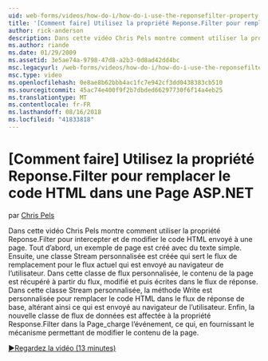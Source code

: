 ```yaml
---
uid: web-forms/videos/how-do-i/how-do-i-use-the-reponsefilter-property-to-replace-html-in-an-aspnet-page
title: '[Comment faire] Utilisez la propriété Reponse.Filter pour remplacer le code HTML dans une Page ASP.NET | Microsoft Docs'
author: rick-anderson
description: Dans cette vidéo Chris Pels montre comment utiliser la propriété Reponse.Filter pour intercepter et de modifier le code HTML envoyé à une page. Tout d’abord, un exemple de page est créée w...
ms.author: riande
ms.date: 01/29/2009
ms.assetid: 3e5ae74a-9798-47d8-a2b3-0d8ad42dd4bc
msc.legacyurl: /web-forms/videos/how-do-i/how-do-i-use-the-reponsefilter-property-to-replace-html-in-an-aspnet-page
msc.type: video
ms.openlocfilehash: 0e8ae8b62bbb4ac1fc7e942cf3dd0438383cb510
ms.sourcegitcommit: 45ac74e400f9f2b7dbded66297730f6f14a4eb25
ms.translationtype: MT
ms.contentlocale: fr-FR
ms.lasthandoff: 08/16/2018
ms.locfileid: "41833818"
---
```

<a name="how-do-i-use-the-reponsefilter-property-to-replace-html-in-an-aspnet-page"></a>[Comment faire] Utilisez la propriété Reponse.Filter pour remplacer le code HTML dans une Page ASP.NET
====================
par [Chris Pels](https://twitter.com/chrispels)

Dans cette vidéo Chris Pels montre comment utiliser la propriété Reponse.Filter pour intercepter et de modifier le code HTML envoyé à une page. Tout d’abord, un exemple de page est créé avec du texte simple. Ensuite, une classe Stream personnalisée est créée qui sert le flux de remplacement pour le flux actuel qui est envoyé au navigateur de l’utilisateur. Dans cette classe de flux personnalisée, le contenu de la page est récupéré à partir du flux, modifié et puis écrites dans le flux de réponse. Dans cette classe Stream personnalisée, la méthode Write est personnalisée pour remplacer le code HTML dans le flux de réponse de base, altérant ainsi ce qui est envoyé au navigateur de l’utilisateur. Enfin, la nouvelle classe de flux de données est affectée à la propriété Response.Filter dans la Page\_charge l’événement, ce qui, en fournissant le mécanisme permettant de modifier le contenu de la page.

[&#9654;Regardez la vidéo (13 minutes)](https://channel9.msdn.com/Blogs/ASP-NET-Site-Videos/how-do-i-use-the-reponsefilter-property-to-replace-html-in-an-aspnet-page)
